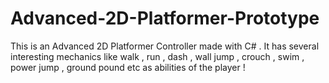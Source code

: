 # Advanced-2D-Platformer-Prototype
 
This is an Advanced 2D Platformer Controller made with C# .
It has several interesting mechanics like walk , run , dash , wall jump , crouch , swim , power jump , ground pound etc as abilities of the player !
